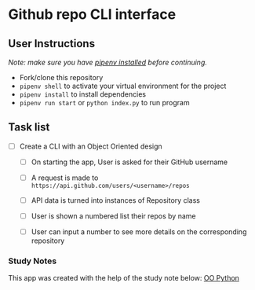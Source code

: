 # Github repo CLI interface

## User Instructions

_Note: make sure you have [pipenv installed](https://github.com/getfutureproof/fp_guides_wiki/wiki/Virtual-Environment) before continuing._

- Fork/clone this repository
- `pipenv shell` to activate your virtual environment for the project
- `pipenv install` to install dependencies
- `pipenv run start` or `python index.py` to run program

## Task list

- [ ] Create a CLI with an Object Oriented design
  - [ ] On starting the app, User is asked for their GitHub username
  - [ ] A request is made to `https://api.github.com/users/<username>/repos`
  - [ ] API data is turned into instances of Repository class
  - [ ] User is shown a numbered list their repos by name
  - [ ] User can input a number to see more details on the corresponding repository


### Study Notes

This app was created with the help of the study note below:
[OO Python](https://github.com/getfutureproof/fp_guides_wiki/wiki/OO-Python)
